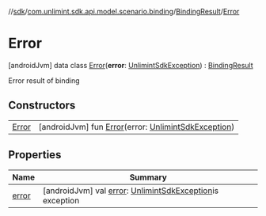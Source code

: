 //[sdk](../../../../index.md)/[com.unlimint.sdk.api.model.scenario.binding](../../index.md)/[BindingResult](../index.md)/[Error](index.md)



# Error  
 [androidJvm] data class [Error](index.md)(**error**: [UnlimintSdkException](../../../com.unlimint.sdk.api.exceptions/-unlimint-sdk-exception/index.md)) : [BindingResult](../index.md)

Error result of binding

   


## Constructors  
  
| | |
|---|---|
| <a name="com.unlimint.sdk.api.model.scenario.binding/BindingResult.Error/Error/#com.unlimint.sdk.api.exceptions.UnlimintSdkException/PointingToDeclaration/"></a>[Error](-error.md)| <a name="com.unlimint.sdk.api.model.scenario.binding/BindingResult.Error/Error/#com.unlimint.sdk.api.exceptions.UnlimintSdkException/PointingToDeclaration/"></a> [androidJvm] fun [Error](-error.md)(error: [UnlimintSdkException](../../../com.unlimint.sdk.api.exceptions/-unlimint-sdk-exception/index.md))   <br>|


## Properties  
  
|  Name |  Summary | 
|---|---|
| <a name="com.unlimint.sdk.api.model.scenario.binding/BindingResult.Error/error/#/PointingToDeclaration/"></a>[error](error.md)| <a name="com.unlimint.sdk.api.model.scenario.binding/BindingResult.Error/error/#/PointingToDeclaration/"></a> [androidJvm] val [error](error.md): [UnlimintSdkException](../../../com.unlimint.sdk.api.exceptions/-unlimint-sdk-exception/index.md)is exception   <br>|

